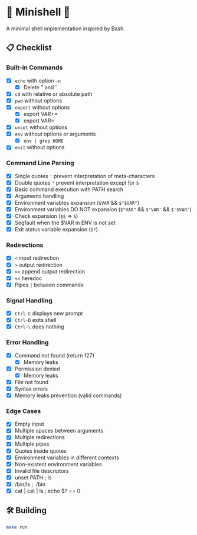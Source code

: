 # 🚧  Minishell 🚧

A minimal shell implementation inspired by Bash.

## 📋 Checklist

### Built-in Commands
- [x] `echo` with option `-n`
  - [x] Delete " and '
- [x] `cd` with relative or absolute path
- [x] `pwd` without options
- [x] `export` without options
  - [x] export VAR+=
  - [x] export VAR=
- [x] `unset` without options
- [x] `env` without options or arguments
  - [x] `env | grep HOME`
- [x] `exit` without options

### Command Line Parsing
- [x] Single quotes `'` prevent interpretation of meta-characters
- [x] Double quotes `"` prevent interpretation except for `$`
- [x] Basic command execution with PATH search
- [x] Arguments handling
- [x] Environment variables expansion (`$VAR` && `$"$VAR"`)
- [x] Environment variables DO NOT expansion (`$"VAR"` && `$'VAR'` && `$'$VAR'`)
- [x] Check expansion (`$$` => `$`)
- [x] Segfault when the $VAR in ENV is not set
- [x] Exit status variable expansion (`$?`)

### Redirections
- [x] `<` input redirection
- [x] `>` output redirection
- [x] `>>` append output redirection
- [x] `<<` heredoc
- [x] Pipes `|` between commands

### Signal Handling
- [x] `Ctrl-C` displays new prompt
- [x] `Ctrl-D` exits shell
- [x] `Ctrl-\` does nothing

### Error Handling
- [x] Command not found (return 127)
  - [x] Memory leaks
- [x] Permission denied
  - [x] Memory leaks
- [x] File not found
- [x] Syntax errors
- [x] Memory leaks prevention (valid commands)

### Edge Cases
- [x] Empty input
- [x] Multiple spaces between arguments
- [x] Multiple redirections
- [x] Multiple pipes
- [x] Quotes inside quotes
- [x] Environment variables in different contexts
- [x] Non-existent environment variables
- [x] Invalid file descriptors
- [x] unset PATH ; ls
- [x] /bin/ls ; ./bin
- [x] cat | cat | ls ; echo $? == 0

## 🛠️ Building

```bash
make run
```
